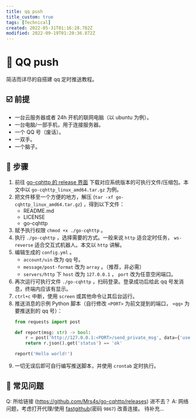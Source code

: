 ```yaml
---
title: qq push
title_custom: true
tags: [Technical]
created: 2022-05-31T01:16:28.782Z
modified: 2022-09-19T01:20:36.872Z
---
```


# 🐧 QQ push
简洁而详尽的自搭建 qq 定时推送教程。

## ☑️ 前提
* 一台云服务器或者 24h 开机的联网电脑（以 ubuntu 为例）。
* 一台电脑/一部手机，用于连接服务器。
* 一个 QQ 号（废话）。
* 一双手。
* 一个脑子。

## 🚩 步骤
1. 前往 [go-cqhttp 的 release 界面](https://github.com/Mrs4s/go-cqhttp/releases) 下载对应系统版本的可执行文件/压缩包。本文中以 `go-cqhttp_linux_amd64.tar.gz` 为例。
2. 把文件移至一个方便的地方，解压 (`tar -xf go-cqhttp_linux_amd64.tar.gz`) ，得到以下文件：
    * README.md
    * LICENSE
    * go-cqhttp
3. 赋予执行权限 `chmod +x ./go-cqhttp` 。
4. 执行 `./go-cqhttp` ，选择需要的方式。一般来说 `http` 适合定时任务， `ws-reverse` 适合交互式机器人。本文以 `http` 讲解。
5. 编辑生成的 `config.yml` 。
    * `account/uin` 改为 qq 号。
    * `message/post-format` 改为 `array` 。（推荐，非必需）
    * `servers/http` 下 `host` 改为 `127.0.0.1` ， `port` 改为任意空闲端口。
6. 再次运行可执行文件 `./go-cqhttp` ，扫码登录。登录成功后给此 qq 号发消息，终端内应该有显示。
7. `ctrl+c` 中断，使用 `screen` 或其他命令让其后台运行。
8. 推送消息的示例 Python 脚本（自行修改 `<PORT>` 为前文提到的端口， `<qq>` 为要推送到的 qq 号）：
    ```python
    from requests import post

    def report(msg: str) -> bool:
        r = post('http://127.0.0.1:<PORT>/send_private_msg', data={'user_id': <qq>, 'message': msg})
        return r.json().get('status') == 'ok'

    report('Hello world!')
    ```
9. 一切无误后即可自行编写推送脚本，并使用 `crontab` 定时执行。

## 🤔 常见问题
Q: 所给链接 (https://github.com/Mrs4s/go-cqhttp/releases) 进不去？
A: 网络问题，考虑打开代理/使用 [fastgithub](https://pro-2684.lanzouf.com/b011o8t7g)(密码 `9867`) 改善连接。
待补充...



